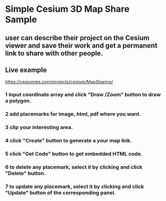 # Simple Cesium 3D Map Share Sample

## user can describe their project on the Cesium viewer and save their work and get a permanent link to share with other people.
## Live example

https://cesiumgis.com/projects/cesium/MapSharing/


### 1 input coordinate array and click "Draw /Zoom" button to draw a polygon.
### 2 add placemarks for image, html, pdf where you want.   
### 3 clip your interesting area.
### 4 click "Create" button to generate a your map link.
### 5 click "Get Code" button to get embedded HTML code.
### 6 to delete any placemark, select it by clicking and click "Delete" button.
### 7 to update any placemark, select it by clicking and click "Update" button of the corresponding panel.
